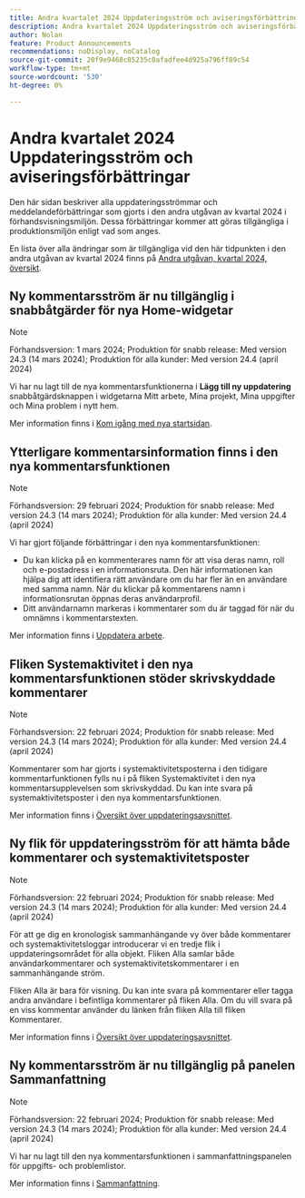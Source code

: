 ```yaml
---
title: Andra kvartalet 2024 Uppdateringsström och aviseringsförbättringar
description: Andra kvartalet 2024 Uppdateringsström och aviseringsförbättringar
author: Nolan
feature: Product Announcements
recommendations: noDisplay, noCatalog
source-git-commit: 20f9e9468c85235c0afadfee4d925a796ff89c54
workflow-type: tm+mt
source-wordcount: '530'
ht-degree: 0%

---
```


# Andra kvartalet 2024 Uppdateringsström och aviseringsförbättringar

Den här sidan beskriver alla uppdateringsströmmar och meddelandeförbättringar som gjorts i den andra utgåvan av kvartal 2024 i förhandsvisningsmiljön. Dessa förbättringar kommer att göras tillgängliga i produktionsmiljön enligt vad som anges.

En lista över alla ändringar som är tillgängliga vid den här tidpunkten i den andra utgåvan av kvartal 2024 finns på [Andra utgåvan, kvartal 2024, översikt](/help/quicksilver/product-announcements/product-releases/24-q2-release-activity/24-q2-release-overview.md).

## Ny kommentarsström är nu tillgänglig i snabbåtgärder för nya Home-widgetar

>[!NOTE]
>
>Förhandsversion: 1 mars 2024; Produktion för snabb release: Med version 24.3 (14 mars 2024); Produktion för alla kunder: Med version 24.4 (april 2024)

Vi har nu lagt till de nya kommentarsfunktionerna i **Lägg till ny uppdatering** snabbåtgärdsknappen i widgetarna Mitt arbete, Mina projekt, Mina uppgifter och Mina problem i nytt hem.

Mer information finns i [Kom igång med nya startsidan](/help/quicksilver/workfront-basics/using-home/new-home/get-started-with-new-home.md).

## Ytterligare kommentarsinformation finns i den nya kommentarsfunktionen

>[!NOTE]
>
>Förhandsversion: 29 februari 2024; Produktion för snabb release: Med version 24.3 (14 mars 2024); Produktion för alla kunder: Med version 24.4 (april 2024)

Vi har gjort följande förbättringar i den nya kommentarsfunktionen:

* Du kan klicka på en kommenterares namn för att visa deras namn, roll och e-postadress i en informationsruta. Den här informationen kan hjälpa dig att identifiera rätt användare om du har fler än en användare med samma namn. När du klickar på kommentarens namn i informationsrutan öppnas deras användarprofil.
* Ditt användarnamn markeras i kommentarer som du är taggad för när du omnämns i kommentarstexten.

Mer information finns i [Uppdatera arbete](/help/quicksilver/workfront-basics/updating-work-items-and-viewing-updates/update-work.md).

## Fliken Systemaktivitet i den nya kommentarsfunktionen stöder skrivskyddade kommentarer

>[!NOTE]
>
>Förhandsversion: 22 februari 2024; Produktion för snabb release: Med version 24.3 (14 mars 2024); Produktion för alla kunder: Med version 24.4 (april 2024)

Kommentarer som har gjorts i systemaktivitetsposterna i den tidigare kommentarfunktionen fylls nu i på fliken Systemaktivitet i den nya kommentarsupplevelsen som skrivskyddad. Du kan inte svara på systemaktivitetsposter i den nya kommentarsfunktionen.

Mer information finns i [Översikt över uppdateringsavsnittet](/help/quicksilver/workfront-basics/updating-work-items-and-viewing-updates/updates-tab-overview.md).

## Ny flik för uppdateringsström för att hämta både kommentarer och systemaktivitetsposter

>[!NOTE]
>
>Förhandsversion: 22 februari 2024; Produktion för snabb release: Med version 24.3 (14 mars 2024); Produktion för alla kunder: Med version 24.4 (april 2024)

För att ge dig en kronologisk sammanhängande vy över både kommentarer och systemaktivitetsloggar introducerar vi en tredje flik i uppdateringsområdet för alla objekt. Fliken Alla samlar både användarkommentarer och systemaktivitetskommentarer i en sammanhängande ström.

Fliken Alla är bara för visning. Du kan inte svara på kommentarer eller tagga andra användare i befintliga kommentarer på fliken Alla. Om du vill svara på en viss kommentar använder du länken från fliken Alla till fliken Kommentarer.

Mer information finns i [Översikt över uppdateringsavsnittet](/help/quicksilver/workfront-basics/updating-work-items-and-viewing-updates/updates-tab-overview.md).

## Ny kommentarsström är nu tillgänglig på panelen Sammanfattning

>[!NOTE]
>
>Förhandsversion: 22 februari 2024; Produktion för snabb release: Med version 24.3 (14 mars 2024); Produktion för alla kunder: Med version 24.4 (april 2024)

Vi har nu lagt till den nya kommentarsfunktionen i sammanfattningspanelen för uppgifts- och problemlistor.

Mer information finns i [Sammanfattning](/help/quicksilver/workfront-basics/the-new-workfront-experience/summary-overview.md).
